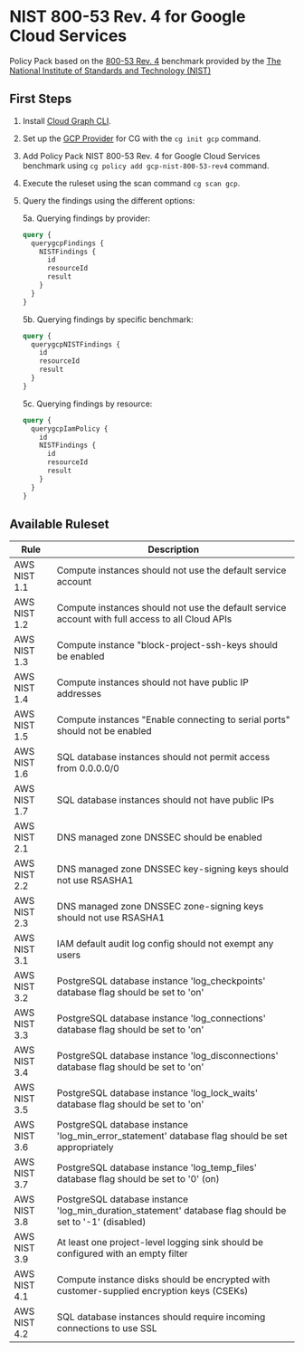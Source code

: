 # NIST 800-53 Rev. 4 for Google Cloud Services

Policy Pack based on the [800-53 Rev. 4](https://csrc.nist.gov/publications/detail/sp/800-53/rev-4/archive/2015-01-22) benchmark provided by the [The National Institute of Standards and Technology (NIST)](https://www.nist.gov)

## First Steps

1. Install [Cloud Graph CLI](https://docs.cloudgraph.dev/quick-start).
2. Set up the [GCP Provider](https://www.npmjs.com/package/@cloudgraph/cg-provider-gcp) for CG with the `cg init gcp` command.
3. Add Policy Pack NIST 800-53 Rev. 4 for Google Cloud Services benchmark using `cg policy add gcp-nist-800-53-rev4` command.
4. Execute the ruleset using the scan command `cg scan gcp`.
5. Query the findings using the different options:

   5a. Querying findings by provider:

   ```graphql
   query {
     querygcpFindings {
       NISTFindings {
         id
         resourceId
         result
       }
     }
   }
   ```

   5b. Querying findings by specific benchmark:

   ```graphql
   query {
     querygcpNISTFindings {
       id
       resourceId
       result
     }
   }
   ```

   5c. Querying findings by resource:

   ```graphql
   query {
     querygcpIamPolicy {
       id
       NISTFindings {
         id
         resourceId
         result
       }
     }
   }
   ```

## Available Ruleset

| Rule          | Description                                                                                                                        |
| ------------- | ---------------------------------------------------------------------------------------------------------------------------------- |
| AWS NIST 1.1  | Compute instances should not use the default service account                                                                       |
| AWS NIST 1.2  | Compute instances should not use the default service account with full access to all Cloud APIs                                    |
| AWS NIST 1.3  | Compute instance "block-project-ssh-keys should be enabled                                                                         |
| AWS NIST 1.4  | Compute instances should not have public IP addresses                                                                              |
| AWS NIST 1.5  | Compute instances "Enable connecting to serial ports" should not be enabled                                                        |
| AWS NIST 1.6  | SQL database instances should not permit access from 0.0.0.0/0                                                                     |
| AWS NIST 1.7  | SQL database instances should not have public IPs                                                                                  |
| AWS NIST 2.1  | DNS managed zone DNSSEC should be enabled                                                                                          |
| AWS NIST 2.2  | DNS managed zone DNSSEC key-signing keys should not use RSASHA1                                                                    |
| AWS NIST 2.3  | DNS managed zone DNSSEC zone-signing keys should not use RSASHA1                                                                   |
| AWS NIST 3.1  | IAM default audit log config should not exempt any users                                                                           |
| AWS NIST 3.2  | PostgreSQL database instance 'log_checkpoints' database flag should be set to 'on'                                                 |
| AWS NIST 3.3  | PostgreSQL database instance 'log_connections' database flag should be set to 'on'                                                 |
| AWS NIST 3.4  | PostgreSQL database instance 'log_disconnections' database flag should be set to 'on'                                              |
| AWS NIST 3.5  | PostgreSQL database instance 'log_lock_waits' database flag should be set to 'on'                                                  |
| AWS NIST 3.6  | PostgreSQL database instance 'log_min_error_statement' database flag should be set appropriately                                   |
| AWS NIST 3.7  | PostgreSQL database instance 'log_temp_files' database flag should be set to '0' (on)                                              |
| AWS NIST 3.8  | PostgreSQL database instance 'log_min_duration_statement' database flag should be set to '-1' (disabled)                           |
| AWS NIST 3.9  | At least one project-level logging sink should be configured with an empty filter                                                  |
| AWS NIST 4.1  | Compute instance disks should be encrypted with customer-supplied encryption keys (CSEKs)                                          |
| AWS NIST 4.2  | SQL database instances should require incoming connections to use SSL                                                              |
